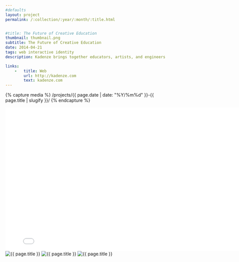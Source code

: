 ```yaml
---
#defaults
layout: project
permalink: /:collection/:year/:month/:title.html


#title: The Future of Creative Education
thumbnail: thumbnail.png
subtitle: The Future of Creative Education
date: 2014-04-21
tags: web interactive identity
description: Kadenze brings together educators, artists, and engineers from leading universities across the globe to provide world-class education in the fields of art and creative technology. Halliday joined Kadenze in 2014 to transform a prototypical MVP into a suite of fully-fledged web products for virtual learning. His continued work with the team focuses on directing brands behind Kadenze's products, securing <a href="http://kadenze.com/partners" target="_blank">amazing institutional partners,</a> and interface/experience design and web development for products.

links:
    -   title: Web
        url: http://kadenze.com
        text: kadenze.com
---
```


<!-- set project media path -->
{% capture media %}
    /projects/{{ page.date | date: "%Y/%m%d" }}-{{ page.title | slugify }}/
{% endcapture %}
<!-- end -->

<!-- media -->
<div class="span8 video-wrapper">
    <iframe class="span8" src="{{ site.data.global_assets.placeholder }}" data-src="https://player.vimeo.com/video/112505592?title=0&byline=0&portrait=0" width="800" height="450" frameborder="0" webkitallowfullscreen mozallowfullscreen allowfullscreen></iframe>
</div>
<img class="span8" src="{{ site.data.global_assets.placeholder }}" data-src="{{media|strip}}partners.jpg" alt="{{ page.title }}">
<img class="span8" src="{{ site.data.global_assets.placeholder }}" data-src="{{media|strip}}portfolio.jpg" alt="{{ page.title }}">
<img class="span8" src="{{ site.data.global_assets.placeholder }}" data-src="{{media|strip}}interface.jpg" alt="{{ page.title }}">
